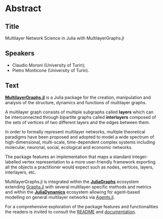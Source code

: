 # Abstract

## Title 

Multilayer Network Science in Julia with MultilayerGraphs.jl

## Speakers 

- Claudio Moroni (University of Turin);
- Pietro Monticone (University of Turin).

## Text 

[**MultilayerGraphs.jl**](https://github.com/JuliaGraphs/MultilayerGraphs.jl) is a Julia package for the creation, manipulation and analysis of the structure, dynamics and functions of multilayer graphs.

A multilayer graph consists of multiple subgraphs called **layers** which can be interconnected through bipartite graphs called **interlayers** composed of the sets of vertices of two different layers and the edges between them.

In order to formally represent multilayer networks, multiple theoretical paradigms 
have been proposed and adopted to model a wide spectrum of high-dimensional, 
multi-scale, time-dependent complex systems including molecular,
neuronal, social, ecological and economic networks.

The package features an implementation that maps a standard integer-labelled vertex representation to a more user-friendly framework exporting all the objects a practitioner would expect such as nodes, vertices, layers, interlayers, etc.

MultilayerGraphs.jl is integrated within the [**JuliaGraphs**](https://github.com/JuliaGraphs) ecosystem extending [Graphs.jl](https://github.com/JuliaGraphs/Graphs.jl) with several multilayer-specific methods and metrics and within the [**JuliaDynamics**](https://github.com/JuliaDynamics) ecosystem allowing for agent-based modelling on general multilayer networks via [Agents.jl](https://github.com/JuliaDynamics/Agents.jl).

For a comprehensive exploration of the package features and functionalities the readers is invited to consult the [README](https://github.com/JuliaGraphs/MultilayerGraphs.jl/blob/main/README.md) and [documentation](https://juliagraphs.org/MultilayerGraphs).